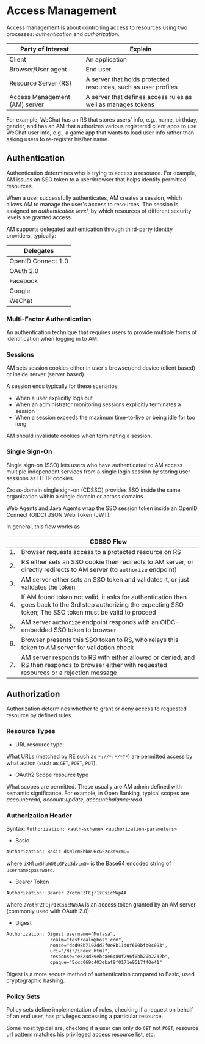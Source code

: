 # Access Management

Access management is about controlling access to resources using two processes: *authentication* and *authorization*.

|Party of Interest|Explain|
|-|-|
|Client|An application|
|Browser/User agent|End user|
|Resource Server (RS)|A server that holds protected resources, such as user profiles|
|Access Management (AM) server|A server that defines access rules as well as manages tokens|

For example, WeChat has an RS that stores users' info, e.g., name, birthday, gender, and has an AM that authorizes various registered client apps to use WeChat user info, e.g., a game app that wants to load user info rather than asking users to re-register his/her name.

## Authentication

Authentication determines who is trying to access a resource. For example, AM issues an SSO token to a user/browser that helps identify permitted resources.

When a user successfully authenticates, AM creates a session, which allows AM to manage the user's access to resources. The session is assigned an *authentication level*, by which resources of different security levels are granted access.

AM supports delegated authentication through third-party identity providers, typically:

|Delegates|
|-|
|OpenID Connect 1.0|
|OAuth 2.0|
|Facebook|
|Google|
|WeChat|

### Multi-Factor Authentication

An authentication technique that requires users to provide multiple forms of identification when logging in to AM.

### Sessions

AM sets session cookies either in user's browser/end device (client based) or inside server (server based).

A session ends typically for these scenarios:

* When a user explicitly logs out
* When an administrator monitoring sessions explicitly terminates a session
* When a session exceeds the maximum time-to-live or being idle for too long

AM should invalidate cookies when terminating a session.

### Single Sign-On

Single sign-on (SSO) lets users who have authenticated to AM access multiple independent services from a single login session by storing user sessions as HTTP cookies.

Cross-domain single sign-on (CDSSO) provides SSO inside the same organization within a single domain or across domains.

Web Agents and Java Agents wrap the SSO session token inside an OpenID Connect (OIDC) JSON Web Token (JWT). 

In general, this flow works as

| |CDSSO Flow|
|-|---|
|1.|Browser requests access to a protected resource on RS|
|2.|RS either sets an SSO cookie then redirects to AM server, or directly redirects to AM server (to `authorize` endpoint)|
|3.|AM server either sets an SSO token and validates it, or just validates the token|
|4.|If AM found token not valid, it asks for authentication then goes back to the 3rd step authorizing the expecting SSO token; The SSO token must be valid to proceed|
|5.|AM server `authorize` endpoint responds with an OIDC-embedded SSO token to browser|
|6.|Browser presents this SSO token to RS, who relays this token to AM server for validation check|
|7.|AM server responds to RS with either allowed or denied, and RS then responds to browser either with requested resources or a rejection message|

## Authorization

Authorization determines whether to grant or deny access to requested resource by defined rules.

### Resource Types

* URL resource type:

What URLs (matched by RE such as `*://*:*/*?*`) are permitted access by what action (such as `GET`, `POST`, `PUT`).

* OAuth2 Scope resource type

What scopes are permitted. These usually are AM admin defined with semantic significance. For example, in Open Banking, typical scopes are *account:read*, *account:update*, *account:balance:read*.

### Authorization Header

Syntax: `Authorization: <auth-scheme> <authorization-parameters>`

* Basic

```txt
Authorization: Basic dXNlcm5hbWU6cGFzc3dvcmQ=
```

where `dXNlcm5hbWU6cGFzc3dvcmQ=` is the Base64 encoded string of `username:password`.

* Bearer Token

```txt
Authorization: Bearer 2YotnFZFEjr1zCsicMWpAA
```

where `2YotnFZFEjr1zCsicMWpAA` is an access token granted by an AM server (commonly used with OAuth 2.0).

* Digest

```txt
Authorization: Digest username="Mufasa",
                realm="testrealm@host.com",
                nonce="dcd98b7102dd2f0e8b11d0f600bfb0c093",
                uri="/dir/index.html",
                response="e524d89ebc8e6480f296f0bb20b2232b",
                opaque="5ccc069c403ebaf9f0171e9517f40e41"
```

Digest is a more secure method of authentication compared to Basic, used cryptographic hashing.

### Policy Sets

Policy sets define implementation of rules, checking if a request on behalf of an end user, has privileges accessing a particular resource.

Some most typical are, checking if a user can only do `GET` not `POST`, resource url pattern matches his privileged access resource list, etc.
